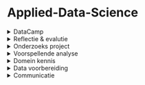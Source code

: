 # Applied-Data-Science

<!-- DataCamp-->
<details>
  <summary>DataCamp</summary>
  <ol>
  <br />
<div align="center">
  <a href="https://github.com/joepvdz/Applied-Data-Science">
    <img src="images/Schermafbeelding 2022-01-10 125202.png" alt="Datacamp" width="200" height="400">
  </a>
</div>
  </ol>
</details>

<!-- Reflectie & evalutie -->
<details>
  <summary>Reflectie & evalutie</summary>
  <ol>
   
  </ol>
</details>

<!-- Onderzoeks project -->
<details>
  <summary>Onderzoeks project</summary>
  <ol>
   
  </ol>
</details>

<!-- Voorspellende analyse -->
<details>
  <summary>Voorspellende analyse</summary>
  <ol>
   
  </ol>
</details>

<!-- Domein kennis -->
<details>
  <summary>Domein kennis</summary>
  <ol>
   
  </ol>
</details>

<!-- Data voorbereiding -->
<details>
  <summary>Data voorbereiding</summary>
  <ol>
   
  </ol>
</details>

<!-- Communicatie -->
<details>
  <summary>Communicatie</summary>
  <ol>
   
  </ol>
</details>
